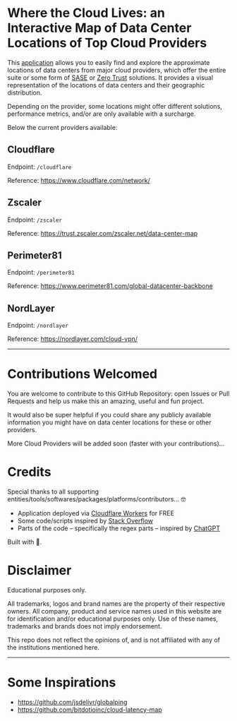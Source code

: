 # Where the Cloud Lives: an Interactive Map of Data Center Locations of Top Cloud Providers

This [application](https://map.cf-testing.com/) allows you to easily find and explore the approximate locations of data centers from major cloud providers, which offer the entire suite or some form of [SASE](https://www.cloudflare.com/learning/access-management/what-is-sase/) or [Zero Trust](https://www.cloudflare.com/learning/security/glossary/what-is-zero-trust/) solutions. It provides a visual representation of the locations of data centers and their geographic distribution.

Depending on the provider, some locations might offer different solutions, performance metrics, and/or are only available with a surcharge.

Below the current providers available:

## Cloudflare

Endpoint: `/cloudflare`

Reference: https://www.cloudflare.com/network/

## Zscaler

Endpoint: `/zscaler`

Reference: https://trust.zscaler.com/zscaler.net/data-center-map

## Perimeter81

Endpoint: `/perimeter81`

Reference: https://www.perimeter81.com/global-datacenter-backbone

## NordLayer

Endpoint: `/nordlayer`

Reference: https://nordlayer.com/cloud-vpn/ 

* * * * *

# Contributions Welcomed

You are welcome to contribute to this GitHub Repository: open Issues or Pull Requests and help us make this an amazing, useful and fun project.

It would also be super helpful if you could share any publicly available information you might have on data center locations for these or other providers.

More Cloud Providers will be added soon (faster with your contributions)...

# Credits

Special thanks to all supporting entities/tools/softwares/packages/platforms/contributors... 🤓

* Application deployed via [Cloudflare Workers](https://workers.cloudflare.com/) for FREE
* Some code/scripts inspired by [Stack Overflow](https://stackoverflow.com/)
* Parts of the code – specifically the regex parts – inspired by [ChatGPT](https://openai.com/blog/chatgpt/)

Built with 🧡.

# Disclaimer

Educational purposes only. 

All trademarks, logos and brand names are the property of their respective owners. All company, product and service names used in this website are for identification and/or educational purposes only. Use of these names, trademarks and brands does not imply endorsement.

This repo does not reflect the opinions of, and is not affiliated with any of the institutions mentioned here.

* * * * *

# Some Inspirations

* https://github.com/jsdelivr/globalping
* https://github.com/bitdotioinc/cloud-latency-map
